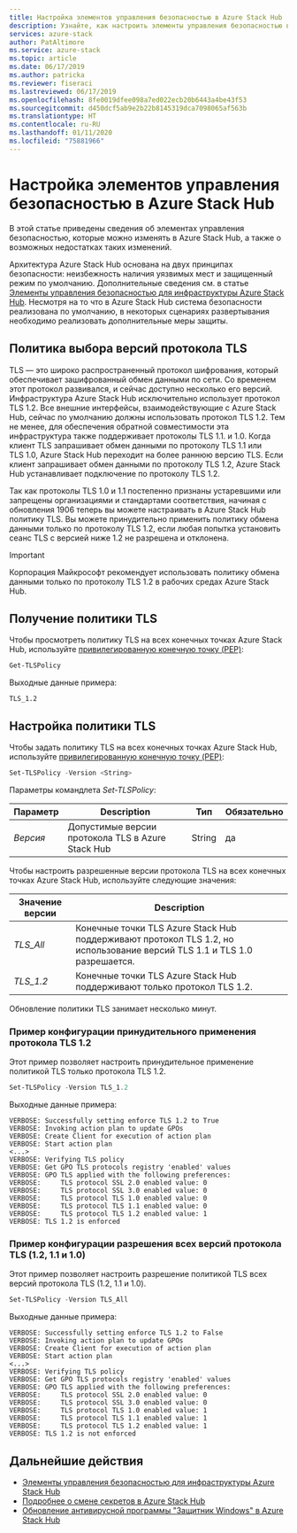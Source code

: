 ```yaml
---
title: Настройка элементов управления безопасностью в Azure Stack Hub
description: Узнайте, как настроить элементы управления безопасностью в Azure Stack Hub
services: azure-stack
author: PatAltimore
ms.service: azure-stack
ms.topic: article
ms.date: 06/17/2019
ms.author: patricka
ms.reviewer: fiseraci
ms.lastreviewed: 06/17/2019
ms.openlocfilehash: 8fe0019dfee098a7ed022ecb20b6443a4be43f53
ms.sourcegitcommit: d450dcf5ab9e2b22b8145319dca7098065af563b
ms.translationtype: HT
ms.contentlocale: ru-RU
ms.lasthandoff: 01/11/2020
ms.locfileid: "75881966"
---
```

# <a name="configure-azure-stack-hub-security-controls"></a>Настройка элементов управления безопасностью в Azure Stack Hub

В этой статье приведены сведения об элементах управления безопасностью, которые можно изменять в Azure Stack Hub, а также о возможных недостатках таких изменений.

Архитектура Azure Stack Hub основана на двух принципах безопасности: неизбежность наличия уязвимых мест и защищенный режим по умолчанию. Дополнительные сведения см. в статье [Элементы управления безопасностью для инфраструктуры Azure Stack Hub](azure-stack-security-foundations.md). Несмотря на то что в Azure Stack Hub система безопасности реализована по умолчанию, в некоторых сценариях развертывания необходимо реализовать дополнительные меры защиты.

## <a name="tls-version-policy"></a>Политика выбора версий протокола TLS

TLS — это широко распространенный протокол шифрования, который обеспечивает зашифрованный обмен данными по сети. Со временем этот протокол развивался, и сейчас доступно несколько его версий. Инфраструктура Azure Stack Hub исключительно использует протокол TLS 1.2. Все внешние интерфейсы, взаимодействующие с Azure Stack Hub, сейчас по умолчанию должны использовать протокол TLS 1.2. Тем не менее, для обеспечения обратной совместимости эта инфраструктура также поддерживает протоколы TLS 1.1. и 1.0. Когда клиент TLS запрашивает обмен данными по протоколу TLS 1.1 или TLS 1.0, Azure Stack Hub переходит на более раннюю версию TLS. Если клиент запрашивает обмен данными по протоколу TLS 1.2, Azure Stack Hub устанавливает подключение по протоколу TLS 1.2.

Так как протоколы TLS 1.0 и 1.1 постепенно признаны устаревшими или запрещены организациями и стандартами соответствия, начиная с обновления 1906 теперь вы можете настраивать в Azure Stack Hub политику TLS. Вы можете принудительно применить политику обмена данными только по протоколу TLS 1.2, если любая попытка установить сеанс TLS с версией ниже 1.2 не разрешена и отклонена.

> [!IMPORTANT]
> Корпорация Майкрософт рекомендует использовать политику обмена данными только по протоколу TLS 1.2 в рабочих средах Azure Stack Hub.

## <a name="get-tls-policy"></a>Получение политики TLS

Чтобы просмотреть политику TLS на всех конечных точках Azure Stack Hub, используйте [привилегированную конечную точку (PEP)](azure-stack-privileged-endpoint.md):

```powershell
Get-TLSPolicy
```

Выходные данные примера:

    TLS_1.2

## <a name="set-tls-policy"></a>Настройка политики TLS

Чтобы задать политику TLS на всех конечных точках Azure Stack Hub, используйте [привилегированную конечную точку (PEP)](azure-stack-privileged-endpoint.md):

```powershell
Set-TLSPolicy -Version <String>
```

Параметры командлета *Set-TLSPolicy*:

| Параметр | Description | Тип | Обязательно |
|---------|---------|---------|---------|
| *Версия* | Допустимые версии протокола TLS в Azure Stack Hub | String | да|

Чтобы настроить разрешенные версии протокола TLS на всех конечных точках Azure Stack Hub, используйте следующие значения:

| Значение версии | Description |
|---------|---------|
| *TLS_All* | Конечные точки TLS Azure Stack Hub поддерживают протокол TLS 1.2, но использование версий TLS 1.1 и TLS 1.0 разрешается. |
| *TLS_1.2* | Конечные точки TLS Azure Stack Hub поддерживают только протокол TLS 1.2. | 

Обновление политики TLS занимает несколько минут.

### <a name="enforce-tls-12-configuration-example"></a>Пример конфигурации принудительного применения протокола TLS 1.2

Этот пример позволяет настроить принудительное применение политикой TLS только протокола TLS 1.2.

```powershell
Set-TLSPolicy -Version TLS_1.2
```

Выходные данные примера:

    VERBOSE: Successfully setting enforce TLS 1.2 to True
    VERBOSE: Invoking action plan to update GPOs
    VERBOSE: Create Client for execution of action plan
    VERBOSE: Start action plan
    <...>
    VERBOSE: Verifying TLS policy
    VERBOSE: Get GPO TLS protocols registry 'enabled' values
    VERBOSE: GPO TLS applied with the following preferences:
    VERBOSE:     TLS protocol SSL 2.0 enabled value: 0
    VERBOSE:     TLS protocol SSL 3.0 enabled value: 0
    VERBOSE:     TLS protocol TLS 1.0 enabled value: 0
    VERBOSE:     TLS protocol TLS 1.1 enabled value: 0
    VERBOSE:     TLS protocol TLS 1.2 enabled value: 1
    VERBOSE: TLS 1.2 is enforced

### <a name="allow-all-versions-of-tls-12-11-and-10-configuration-example"></a>Пример конфигурации разрешения всех версий протокола TLS (1.2, 1.1 и 1.0)

Этот пример позволяет настроить разрешение политикой TLS всех версий протокола TLS (1.2, 1.1 и 1.0).

```powershell
Set-TLSPolicy -Version TLS_All
```

Выходные данные примера:

    VERBOSE: Successfully setting enforce TLS 1.2 to False
    VERBOSE: Invoking action plan to update GPOs
    VERBOSE: Create Client for execution of action plan
    VERBOSE: Start action plan
    <...>
    VERBOSE: Verifying TLS policy
    VERBOSE: Get GPO TLS protocols registry 'enabled' values
    VERBOSE: GPO TLS applied with the following preferences:
    VERBOSE:     TLS protocol SSL 2.0 enabled value: 0
    VERBOSE:     TLS protocol SSL 3.0 enabled value: 0
    VERBOSE:     TLS protocol TLS 1.0 enabled value: 1
    VERBOSE:     TLS protocol TLS 1.1 enabled value: 1
    VERBOSE:     TLS protocol TLS 1.2 enabled value: 1
    VERBOSE: TLS 1.2 is not enforced

## <a name="next-steps"></a>Дальнейшие действия

- [Элементы управления безопасностью для инфраструктуры Azure Stack Hub](azure-stack-security-foundations.md)
- [Подробнее о смене секретов в Azure Stack Hub](azure-stack-rotate-secrets.md)
- [Обновление антивирусной программы "Защитник Windows" в Azure Stack Hub](azure-stack-security-av.md)

